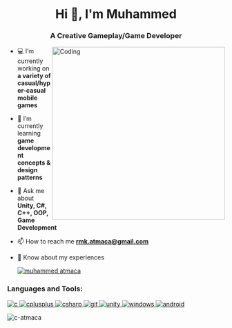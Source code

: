 <!--<p align="center">
  <img width="460" height="300" src="https://cdn52.picsart.com/182110625003202.gif">
</p>-->



<h1 align="center">Hi 👋, I'm Muhammed</h1>
<h3 align="center">A Creative Gameplay/Game Developer</h3>
<img align="right" alt="Coding" width="400" src="https://images-wixmp-ed30a86b8c4ca887773594c2.wixmp.com/f/cbb10ce3-6329-4e23-a896-e6f38a75023f/d8a1due-32743f06-d6ac-4ffe-9838-d563b72a4057.gif?token=eyJ0eXAiOiJKV1QiLCJhbGciOiJIUzI1NiJ9.eyJpc3MiOiJ1cm46YXBwOjdlMGQxODg5ODIyNjQzNzNhNWYwZDQxNWVhMGQyNmUwIiwic3ViIjoidXJuOmFwcDo3ZTBkMTg4OTgyMjY0MzczYTVmMGQ0MTVlYTBkMjZlMCIsImF1ZCI6WyJ1cm46c2VydmljZTpmaWxlLmRvd25sb2FkIl0sIm9iaiI6W1t7InBhdGgiOiIvZi9jYmIxMGNlMy02MzI5LTRlMjMtYTg5Ni1lNmYzOGE3NTAyM2YvZDhhMWR1ZS0zMjc0M2YwNi1kNmFjLTRmZmUtOTgzOC1kNTYzYjcyYTQwNTcuZ2lmIn1dXX0.iBM59fVi2wW9nZEk6nyOeY5VWDeFT4pVki5vGtvpSBE">

- 💻 I’m currently working on **a variety of casual/hyper-casual mobile games**

- 🌱 I’m currently learning **game development concepts & design patterns**

- 💬 Ask me about **Unity, C#, C++, OOP, Game Development**

- 📫 How to reach me **rmk.atmaca@gmail.com** <!--<img src="https://img.shields.io/badge/Gmail-D14836?style=for-the-badge&logo=gmail&logoColor=white" alt="gmail"/>-->

- 📄 Know about my experiences <p align="left">
<a href="https://www.linkedin.com/in/muhammedatmc/" target="blank"><img align="center" src="https://img.shields.io/badge/linkedin-%230077B5.svg?style=for-the-badge&logo=linkedin&logoColor=white" alt="muhammed atmaca"/></a>
</p>

<!--<h3 align="left">Connect with me:</h3>  [https://www.linkedin.com/in/muhammedatmc/](https://www.linkedin.com/in/muhammedatmc/)-->


<h3 align="left">Languages and Tools:</h3>
<p align="left"> <a href="https://www.cprogramming.com/" target="_blank" rel="noreferrer"> <img src="https://img.shields.io/badge/c-%2300599C.svg?style=for-the-badge&logo=c&logoColor=white" alt="c"/> </a> <a href="https://www.w3schools.com/cpp/" target="_blank" rel="noreferrer"> <img src="https://img.shields.io/badge/c++-%2300599C.svg?style=for-the-badge&logo=c%2B%2B&logoColor=white" alt="cplusplus"/> </a> <a href="https://www.w3schools.com/cs/" target="_blank" rel="noreferrer"> <img src="https://img.shields.io/badge/c%23-%23239120.svg?style=for-the-badge&logo=c-sharp&logoColor=white" alt="csharp"/> </a> <a href="https://git-scm.com/" target="_blank" rel="noreferrer"> <img src="https://img.shields.io/badge/git-%23F05033.svg?style=for-the-badge&logo=git&logoColor=white" alt="git"/> </a> <a href="https://unity.com/" target="_blank" rel="noreferrer"> <img src="https://img.shields.io/badge/unity-%23000000.svg?style=for-the-badge&logo=unity&logoColor=white" alt="unity"/> </a> <a href="https://developer.android.com" target="_blank" rel="noreferrer"> <img src="https://img.shields.io/badge/Windows-0078D6?style=for-the-badge&logo=windows&logoColor=white" alt="windows"/> </a> <a href="https://developer.android.com" target="_blank" rel="noreferrer"> <img src="https://img.shields.io/badge/Android-3DDC84?style=for-the-badge&logo=android&logoColor=white" alt="android"/> </a> </p>

<p><img align="left" src="https://github-readme-stats.vercel.app/api/top-langs?username=c-atmaca&show_icons=true&theme=gruvbox&layout=compact" alt="c-atmaca" /></p>
<!--
<p>&nbsp;<img align="center" src="https://github-readme-stats.vercel.app/api?username=c-atmaca&show_icons=true&theme=gruvbox" alt="c-atmaca" /></p>

<p><img align="center" src="https://github-readme-streak-stats.herokuapp.com/?user=c-atmaca&theme=gruvbox" alt="c-atmaca" /></p>
-->
